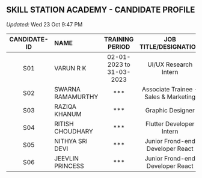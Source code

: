## SKILL STATION ACADEMY - CANDIDATE PROFILE

*Updated:* Wed 23 Oct 9:47 PM

| CANDIDATE-ID | NAME     | TRAINING PERIOD | JOB TITLE/DESIGNATION | STATUS | PLACEMENT COMPANY | REMARKS |
|:----:|:-----------------|:---------------:|:---------------------:|:------:|:-----------------:|:-------:|
| S01  | VARUN R K        |  02-01-2023 to 31-03-2023 | UI/UX Research Intern | inactive | Aram Porul Technologies Pvt. Ltd. | Certificate Issued |
| S02  | SWARNA RAMAMURTHY|  ***            | Associate Trainee - Sales & Marketing | active | *** | *** |
| S03  | RAZIQA KHANUM    |  ***            | Graphic Designer | active | *** | *** |
| S04  | RITISH CHOUDHARY |  ***            | Flutter Developer Intern | active | *** | *** |
| S05  | NITHYA SRI DEVI  |  ***            | Junior Frond-end Developer React | active | *** | *** |
| S06  | JEEVLIN PRINCESS |  ***            | Junior Frond-end Developer React | active | *** | *** |
